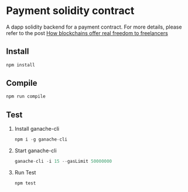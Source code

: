 # Payment solidity contract
A dapp solidity backend for a payment contract. For more details, please refer to the post [How blockchains offer real freedom to freelancers](https://medium.com/@katat/how-blockchains-offer-real-freedom-to-freelancers-4cde199423c0)

## Install

```javascript
npm install
```

## Compile

```javascript
npm run compile
```

## Test

1. Install ganache-cli
    ```javascript
    npm i -g ganache-cli
    ``` 

2. Start ganache-cli
    ```javascript
    ganache-cli -i 15 --gasLimit 50000000
    ```

3. Run Test
    ```javascript
    npm test
    ``` 